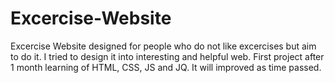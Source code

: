 # Excercise-Website
Excercise Website designed for people who do not like excercises but aim to do it. I tried to design it into interesting and helpful web. First project after 1 month learning of HTML, CSS, JS and JQ. It will improved as time passed.
